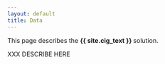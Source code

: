 ```yaml
---
layout: default
title: Data
---
```


<div class="alert alert-success" role="alert"> This page describes the 
<strong>
{{ site.cig_text }}
</strong>
solution.
</div> 

XXX DESCRIBE HERE